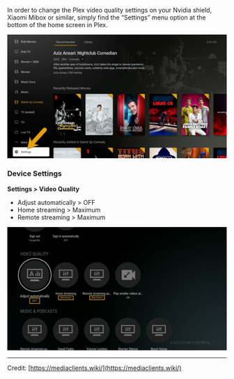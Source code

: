 In order to change the Plex video quality settings on your Nvidia shield, Xiaomi Mibox or similar, simply find the “Settings” menu option at the bottom of the home screen in Plex.

![](../media/clients-androidtv-1.png)

### Device Settings

**Settings > Video Quality**

- Adjust automatically > OFF
- Home streaming > Maximum
- Remote streaming > Maximum

![](../media/clients-androidtv-2.png)

---

Credit: [https://mediaclients.wiki/](https://mediaclients.wiki/)
